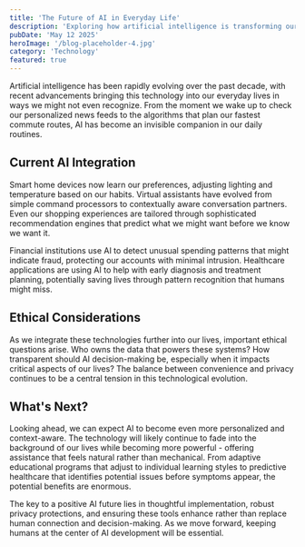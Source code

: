 ```yaml
---
title: 'The Future of AI in Everyday Life'
description: 'Exploring how artificial intelligence is transforming our daily routines and what to expect in the coming years'
pubDate: 'May 12 2025'
heroImage: '/blog-placeholder-4.jpg'
category: 'Technology'
featured: true
---
```


Artificial intelligence has been rapidly evolving over the past decade, with recent advancements bringing this technology into our everyday lives in ways we might not even recognize. From the moment we wake up to check our personalized news feeds to the algorithms that plan our fastest commute routes, AI has become an invisible companion in our daily routines.

## Current AI Integration

Smart home devices now learn our preferences, adjusting lighting and temperature based on our habits. Virtual assistants have evolved from simple command processors to contextually aware conversation partners. Even our shopping experiences are tailored through sophisticated recommendation engines that predict what we might want before we know we want it.

Financial institutions use AI to detect unusual spending patterns that might indicate fraud, protecting our accounts with minimal intrusion. Healthcare applications are using AI to help with early diagnosis and treatment planning, potentially saving lives through pattern recognition that humans might miss.

## Ethical Considerations

As we integrate these technologies further into our lives, important ethical questions arise. Who owns the data that powers these systems? How transparent should AI decision-making be, especially when it impacts critical aspects of our lives? The balance between convenience and privacy continues to be a central tension in this technological evolution.

## What's Next?

Looking ahead, we can expect AI to become even more personalized and context-aware. The technology will likely continue to fade into the background of our lives while becoming more powerful - offering assistance that feels natural rather than mechanical. From adaptive educational programs that adjust to individual learning styles to predictive healthcare that identifies potential issues before symptoms appear, the potential benefits are enormous.

The key to a positive AI future lies in thoughtful implementation, robust privacy protections, and ensuring these tools enhance rather than replace human connection and decision-making. As we move forward, keeping humans at the center of AI development will be essential.